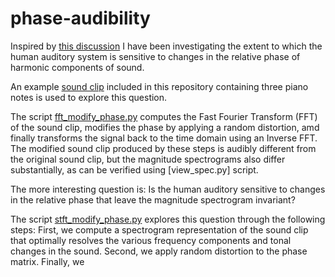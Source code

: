 # phase-audibility

Inspired by [this discussion](http://www.silcom.com/~aludwig/Phase_audibility.htm)
I have been investigating the extent to which the human auditory system is sensitive 
to changes in the relative phase of harmonic components of sound.

An example [sound clip](original_stereo.wav) included in this repository containing 
three piano notes is used to explore this question.

The script [fft_modify_phase.py](fft_modify_phase.py) computes the Fast Fourier 
Transform (FFT) of the sound clip, modifies the phase by applying a random 
distortion, amd finally transforms the signal back to the time domain using 
an Inverse FFT. The modified sound clip produced by these steps is audibly 
different from the original sound clip, but the magnitude spectrograms also 
differ substantially, as can be verified using [view_spec.py] script.

The more interesting question is: Is the human auditory sensitive to changes in 
the relative phase that leave the magnitude spectrogram invariant? 

The script [stft_modify_phase.py](stft_modify_phase.py) explores this question
through the following steps: First, we compute a spectrogram representation 
of the sound clip that optimally resolves the various frequency components 
and tonal changes in the sound. Second, we apply random distortion to the 
phase matrix. Finally, we 
